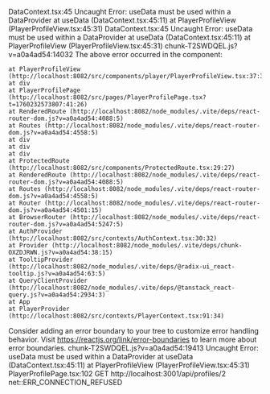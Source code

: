 DataContext.tsx:45 Uncaught Error: useData must be used within a DataProvider
    at useData (DataContext.tsx:45:11)
    at PlayerProfileView (PlayerProfileView.tsx:45:31)
DataContext.tsx:45 Uncaught Error: useData must be used within a DataProvider
    at useData (DataContext.tsx:45:11)
    at PlayerProfileView (PlayerProfileView.tsx:45:31)
chunk-T2SWDQEL.js?v=a0a4ad54:14032 The above error occurred in the <PlayerProfileView> component:

    at PlayerProfileView (http://localhost:8082/src/components/player/PlayerProfileView.tsx:37:30)
    at div
    at PlayerProfilePage (http://localhost:8082/src/pages/PlayerProfilePage.tsx?t=1760232573807:41:26)
    at RenderedRoute (http://localhost:8082/node_modules/.vite/deps/react-router-dom.js?v=a0a4ad54:4088:5)
    at Routes (http://localhost:8082/node_modules/.vite/deps/react-router-dom.js?v=a0a4ad54:4558:5)
    at div
    at div
    at div
    at ProtectedRoute (http://localhost:8082/src/components/ProtectedRoute.tsx:29:27)
    at RenderedRoute (http://localhost:8082/node_modules/.vite/deps/react-router-dom.js?v=a0a4ad54:4088:5)
    at Routes (http://localhost:8082/node_modules/.vite/deps/react-router-dom.js?v=a0a4ad54:4558:5)
    at Router (http://localhost:8082/node_modules/.vite/deps/react-router-dom.js?v=a0a4ad54:4501:15)
    at BrowserRouter (http://localhost:8082/node_modules/.vite/deps/react-router-dom.js?v=a0a4ad54:5247:5)
    at AuthProvider (http://localhost:8082/src/contexts/AuthContext.tsx:30:32)
    at Provider (http://localhost:8082/node_modules/.vite/deps/chunk-OXZDJRWN.js?v=a0a4ad54:38:15)
    at TooltipProvider (http://localhost:8082/node_modules/.vite/deps/@radix-ui_react-tooltip.js?v=a0a4ad54:63:5)
    at QueryClientProvider (http://localhost:8082/node_modules/.vite/deps/@tanstack_react-query.js?v=a0a4ad54:2934:3)
    at App
    at PlayerProvider (http://localhost:8082/src/contexts/PlayerContext.tsx:91:34)

Consider adding an error boundary to your tree to customize error handling behavior.
Visit https://reactjs.org/link/error-boundaries to learn more about error boundaries.
chunk-T2SWDQEL.js?v=a0a4ad54:19413 Uncaught Error: useData must be used within a DataProvider
    at useData (DataContext.tsx:45:11)
    at PlayerProfileView (PlayerProfileView.tsx:45:31)
PlayerProfilePage.tsx:102 
 GET http://localhost:3001/api/profiles/2 net::ERR_CONNECTION_REFUSED
﻿

